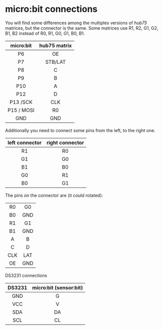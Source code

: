micro:bit connections
=====================
You will find some differences among the multiples versions of _hub75_ matrices, but the connector is the same. Some matrices use R1, R2, G1, G2, B1, B2 instead of R0, R1, G0, G1, B0, B1.

| micro:bit | hub75 matrix |
|:-:|:-:|
| P6 | OE |
| P7 | STB/LAT |
| P8 | C |
| P9 | B |
| P10 | A |
| P12 | D |
| P13 /SCK | CLK |
| P15 / MOSI| R0 |
| GND | GND |

Additionally you need to connect some pins from the left, to the right one.

| left connector | right connector |
|:-:|:-:|
| R1 | R0 |
| G1 | G0 |
| B1 | B0 |
| G0 | R1 |
| B0 | G1 |


The pins on the connector are (it could rotated):

|  |  |
|:-:|:-:|
| R0 | G0 |
| B0 | GND |
| R1 | G1 |
| B1 | GND |
| A | B |
| C | D |
| CLK | LAT |
| OE | GND |



DS3231 connections

| DS3231 | micro:bit (sensor:bit) |
|:-:|:-:|
| GND | G |
| VCC | V |
| SDA | DA |
| SCL | CL |
